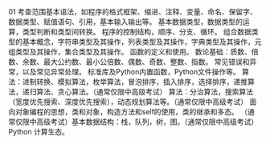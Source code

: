 01 考查范围基本语法，如程序的格式框架、缩进、注释、变量、命名、保留字、数据类型、赋值语句、引用，基本输入输出等。
基本数据类型，数据类型的运算，类型判断和类型间转换。
程序的控制结构，顺序、分支、循环。
组合数据类型的基本概念，字符串类型及其操作，列表类型及其操作，字典类型及其操作，元组类型及其操作，集合类型及其操作。
函数的定义和使用。
数论基础：质数、倍数、余数、最大公约数、最小公倍数、偶数、奇数、整数、指数。
常见错误和异常，以及常见异常处理。
标准库及Python内置函数，Python文件操作等。
算法：进制转换、模拟算法，枚举算法，冒泡排序，插入排序，选择排序，递推算法，递归算法、贪心算法。（通常仅限中高级考试）
算法：分治算法，搜索算法（宽度优先搜索、深度优先搜索），动态规划算法等。（通常仅限中高级考试）
面向对象编程的思想，类和对象，构造方法和self的使用，类的继承和多态。
（通常仅限中高级考试）基本数据结构：栈，队列，树，图。（通常仅限中高级考试）Python 计算生态。